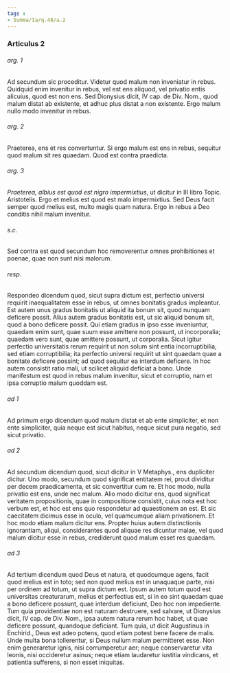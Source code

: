 ```yaml
---
tags : 
- Summa/Ia/q.48/a.2
---
```


### Articulus 2

###### arg. 1
Ad secundum sic proceditur. Videtur quod malum non inveniatur in rebus. Quidquid enim invenitur in rebus, vel est ens aliquod, vel privatio entis alicuius, quod est non ens. Sed Dionysius dicit, IV cap. de Div. Nom., quod malum distat ab existente, et adhuc plus distat a non existente. Ergo malum nullo modo invenitur in rebus.

###### arg. 2
Praeterea, ens et res convertuntur. Si ergo malum est ens in rebus, sequitur quod malum sit res quaedam. Quod est contra praedicta.

###### arg. 3
*Praeterea, albius est quod est nigro impermixtius*, ut dicitur in III libro Topic. Aristotelis. Ergo et melius est quod est malo impermixtius. Sed Deus facit semper quod melius est, multo magis quam natura. Ergo in rebus a Deo conditis nihil malum invenitur.

###### s.c.
Sed contra est quod secundum hoc removerentur omnes prohibitiones et poenae, quae non sunt nisi malorum.

###### resp.
Respondeo dicendum quod, sicut supra dictum est, perfectio universi requirit inaequalitatem esse in rebus, ut omnes bonitatis gradus impleantur. Est autem unus gradus bonitatis ut aliquid ita bonum sit, quod nunquam deficere possit. Alius autem gradus bonitatis est, ut sic aliquid bonum sit, quod a bono deficere possit. Qui etiam gradus in ipso esse inveniuntur, quaedam enim sunt, quae suum esse amittere non possunt, ut incorporalia; quaedam vero sunt, quae amittere possunt, ut corporalia. Sicut igitur perfectio universitatis rerum requirit ut non solum sint entia incorruptibilia, sed etiam corruptibilia; ita perfectio universi requirit ut sint quaedam quae a bonitate deficere possint; ad quod sequitur ea interdum deficere. In hoc autem consistit ratio mali, ut scilicet aliquid deficiat a bono. Unde manifestum est quod in rebus malum invenitur, sicut et corruptio, nam et ipsa corruptio malum quoddam est.

###### ad 1
Ad primum ergo dicendum quod malum distat et ab ente simpliciter, et non ente simpliciter, quia neque est sicut habitus, neque sicut pura negatio, sed sicut privatio.

###### ad 2
Ad secundum dicendum quod, sicut dicitur in V Metaphys., ens dupliciter dicitur. Uno modo, secundum quod significat entitatem rei, prout dividitur per decem praedicamenta, et sic convertitur cum re. Et hoc modo, nulla privatio est ens, unde nec malum. Alio modo dicitur ens, quod significat veritatem propositionis, quae in compositione consistit, cuius nota est hoc verbum est, et hoc est ens quo respondetur ad quaestionem an est. Et sic caecitatem dicimus esse in oculo, vel quamcumque aliam privationem. Et hoc modo etiam malum dicitur ens. Propter huius autem distinctionis ignorantiam, aliqui, considerantes quod aliquae res dicuntur malae, vel quod malum dicitur esse in rebus, crediderunt quod malum esset res quaedam.

###### ad 3
Ad tertium dicendum quod Deus et natura, et quodcumque agens, facit quod melius est in toto; sed non quod melius est in unaquaque parte, nisi per ordinem ad totum, ut supra dictum est. Ipsum autem totum quod est universitas creaturarum, melius et perfectius est, si in eo sint quaedam quae a bono deficere possunt, quae interdum deficiunt, Deo hoc non impediente. Tum quia providentiae non est naturam destruere, sed salvare, ut Dionysius dicit, IV cap. de Div. Nom., ipsa autem natura rerum hoc habet, ut quae deficere possunt, quandoque deficiant. Tum quia, ut dicit Augustinus in Enchirid., Deus est adeo potens, quod etiam potest bene facere de malis. Unde multa bona tollerentur, si Deus nullum malum permitteret esse. Non enim generaretur ignis, nisi corrumperetur aer; neque conservaretur vita leonis, nisi occideretur asinus; neque etiam laudaretur iustitia vindicans, et patientia sufferens, si non esset iniquitas.

